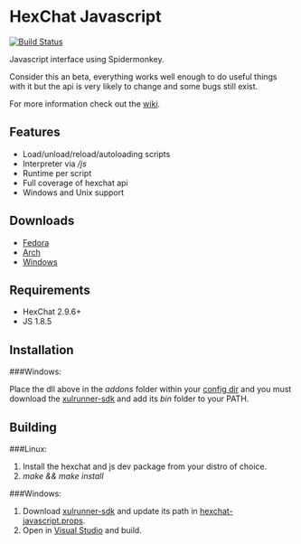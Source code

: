 HexChat Javascript
==================

[![Build Status](https://travis-ci.org/TingPing/hexchat-javascript.png?branch=master)](https://travis-ci.org/TingPing/hexchat-javascript)

Javascript interface using Spidermonkey.

Consider this an beta, everything works well enough to do useful things with it
but the api is very likely to change and some bugs still exist.

For more information check out the [wiki](https://github.com/TingPing/hexchat-javascript/wiki).


Features
--------

- Load/unload/reload/autoloading scripts
- Interpreter via */js*
- Runtime per script
- Full coverage of hexchat api
- Windows and Unix support


Downloads
---------

- [Fedora](http://dl.tingping.se/fedora/x86_64/)
- [Arch](https://aur.archlinux.org/packages/hexchat-javascript-git/)
- [Windows](https://github.com/TingPing/hexchat-javascript/releases)


Requirements
------------

- HexChat 2.9.6+
- JS 1.8.5

Installation
------------

###Windows:

Place the dll above in the *addons* folder within your [config dir](http://docs.hexchat.org/en/latest/settings.html#config-files)
and you must download the [xulrunner-sdk](https://ftp.mozilla.org/pub/mozilla.org/xulrunner/releases/10.0.4esr/sdk/xulrunner-10.0.4esr.en-US.win32.sdk.zip)
and add its *bin* folder to your PATH.


Building
--------

###Linux:

1. Install the hexchat and js dev package from your distro of choice.
2. *make && make install*

###Windows:

1. Download [xulrunner-sdk](https://ftp.mozilla.org/pub/mozilla.org/xulrunner/releases/10.0.4esr/sdk/xulrunner-10.0.4esr.en-US.win32.sdk.zip) and update its path in [hexchat-javascript.props](win32/hexchat-javascript.props).
2. Open in [Visual Studio](https://www.microsoft.com/visualstudio/eng/downloads#d-express-windows-desktop) and build.
